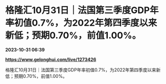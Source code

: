 # 格隆汇10月31日｜法国第三季度GDP年率初值0.7%，为2022年第四季度以来新低；预期0.70%，前值1.00%。

**2023-10-31 06:39**

**https://www.gelonghui.com/live/1273426**

格隆汇10月31日｜法国第三季度GDP年率初值0.7%，为2022年第四季度以来新低；预期0.70%，前值1.00%。